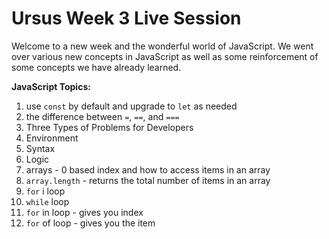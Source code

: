 # Ursus Week 3 Live Session

Welcome to a new week and the wonderful world of JavaScript. We went over various new concepts in JavaScript as well as some reinforcement of some concepts we have already learned.

**JavaScript Topics:**

1. use `const` by default and upgrade to `let` as needed
1. the difference between `=`, `==`, and `===`
1. Three Types of Problems for Developers
  1. Environment
  1. Syntax
  1. Logic
1. arrays - 0 based index and how to access items in an array
1. `array.length` - returns the total number of items in an array
1. `for` i loop
1. `while` loop
1. `for` in loop - gives you index
1. `for` of loop - gives you the item
